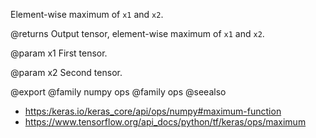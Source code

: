 Element-wise maximum of `x1` and `x2`.

@returns
    Output tensor, element-wise maximum of `x1` and `x2`.

@param x1
First tensor.

@param x2
Second tensor.

@export
@family numpy ops
@family ops
@seealso
+ <https:/keras.io/keras_core/api/ops/numpy#maximum-function>
+ <https://www.tensorflow.org/api_docs/python/tf/keras/ops/maximum>
